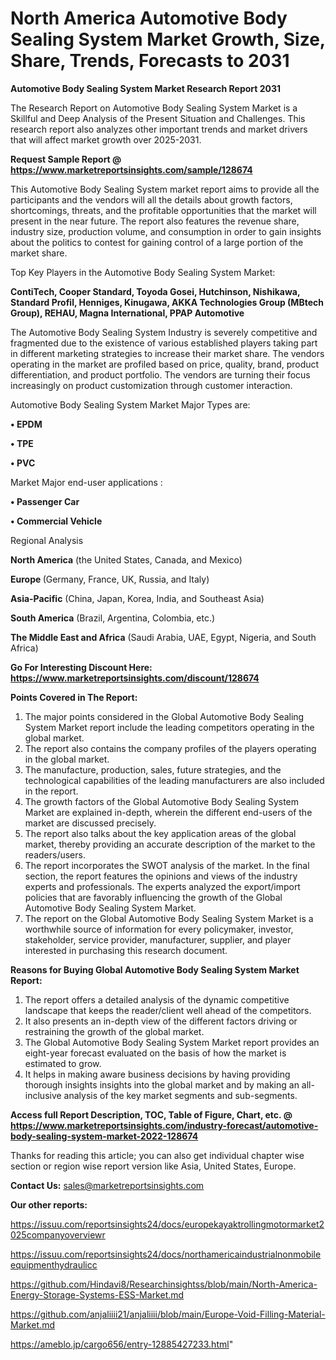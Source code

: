 # North America Automotive Body Sealing System Market Growth, Size, Share, Trends, Forecasts to 2031

<strong>Automotive Body Sealing System Market Research Report 2031</strong>

The Research Report on Automotive Body Sealing System Market is a Skillful and Deep Analysis of the Present Situation and Challenges. This research report also analyzes other important trends and market drivers that will affect market growth over 2025-2031.

<strong>Request Sample Report @ <a href=https://www.marketreportsinsights.com/sample/128674>https://www.marketreportsinsights.com/sample/128674</a></strong>

This Automotive Body Sealing System market report aims to provide all the participants and the vendors will all the details about growth factors, shortcomings, threats, and the profitable opportunities that the market will present in the near future. The report also features the revenue share, industry size, production volume, and consumption in order to gain insights about the politics to contest for gaining control of a large portion of the market share.

Top Key Players in the Automotive Body Sealing System Market:

<strong>ContiTech, Cooper Standard, Toyoda Gosei, Hutchinson, Nishikawa, Standard Profil, Henniges, Kinugawa, AKKA Technologies Group (MBtech Group), REHAU, Magna International, PPAP Automotive</strong>

The Automotive Body Sealing System Industry is severely competitive and fragmented due to the existence of various established players taking part in different marketing strategies to increase their market share. The vendors operating in the market are profiled based on price, quality, brand, product differentiation, and product portfolio. The vendors are turning their focus increasingly on product customization through customer interaction.

Automotive Body Sealing System Market Major Types are:

<strong>• EPDM

• TPE

• PVC</strong>

Market Major end-user applications :

<strong>• Passenger Car

• Commercial Vehicle</strong>

Regional Analysis

</u><strong><b>North America</b></strong> (the United States, Canada, and Mexico)

<strong><b>Europe </b></strong>(Germany, France, UK, Russia, and Italy)

<strong><b>Asia-Pacific</b></strong> (China, Japan, Korea, India, and Southeast Asia)

<strong><b>South America</b></strong> (Brazil, Argentina, Colombia, etc.)

<strong><b>The Middle East and Africa</b></strong> (Saudi Arabia, UAE, Egypt, Nigeria, and South Africa)

<strong>Go For Interesting Discount Here: <a href=https://www.marketreportsinsights.com/discount/128674>https://www.marketreportsinsights.com/discount/128674</a></strong>

<strong>Points Covered in The Report:</strong>
<ol>
  <li>The major points considered in the Global Automotive Body Sealing System Market report include the leading competitors operating in the global market.</li>
  <li>The report also contains the company profiles of the players operating in the global market.</li>
  <li>The manufacture, production, sales, future strategies, and the technological capabilities of the leading manufacturers are also included in the report.</li>
  <li>The growth factors of the Global Automotive Body Sealing System Market are explained in-depth, wherein the different end-users of the market are discussed precisely.</li>
  <li>The report also talks about the key application areas of the global market, thereby providing an accurate description of the market to the readers/users.</li>
  <li>The report incorporates the SWOT analysis of the market. In the final section, the report features the opinions and views of the industry experts and professionals. The experts analyzed the export/import policies that are favorably influencing the growth of the Global Automotive Body Sealing System Market.</li>
  <li>The report on the Global Automotive Body Sealing System Market is a worthwhile source of information for every policymaker, investor, stakeholder, service provider, manufacturer, supplier, and player interested in purchasing this research document.</li>
</ol>
<strong>Reasons for Buying Global Automotive Body Sealing System Market Report:</strong>

<ol>
  <li>The report offers a detailed analysis of the dynamic competitive landscape that keeps the reader/client well ahead of the competitors.</li>
  <li>It also presents an in-depth view of the different factors driving or restraining the growth of the global market.</li>
  <li>The Global Automotive Body Sealing System Market report provides an eight-year forecast evaluated on the basis of how the market is estimated to grow.</li>
  <li>It helps in making aware business decisions by having providing thorough insights insights into the global market and by making an all-inclusive analysis of the key market segments and sub-segments.</li>
</ol>
<strong>Access full Report Description, TOC, Table of Figure, Chart, etc. @ <a href=https://www.marketreportsinsights.com/industry-forecast/automotive-body-sealing-system-market-2022-128674>https://www.marketreportsinsights.com/industry-forecast/automotive-body-sealing-system-market-2022-128674</a></strong>


Thanks for reading this article; you can also get individual chapter wise section or region wise report version like Asia, United States, Europe.

<strong>Contact Us:</strong>
sales@marketreportsinsights.com

<strong>Our other reports:</strong>

<a href=https://issuu.com/reportsinsights24/docs/europekayaktrollingmotormarket2025companyoverviewr>https://issuu.com/reportsinsights24/docs/europekayaktrollingmotormarket2025companyoverviewr</a>

<a href=https://issuu.com/reportsinsights24/docs/northamericaindustrialnonmobileequipmenthydraulicc>https://issuu.com/reportsinsights24/docs/northamericaindustrialnonmobileequipmenthydraulicc</a>

<a href=https://github.com/Hindavi8/Researchinsightss/blob/main/North-America-Energy-Storage-Systems-ESS-Market.md>https://github.com/Hindavi8/Researchinsightss/blob/main/North-America-Energy-Storage-Systems-ESS-Market.md</a>

<a href=https://github.com/anjaliiii21/anjaliiii/blob/main/Europe-Void-Filling-Material-Market.md>https://github.com/anjaliiii21/anjaliiii/blob/main/Europe-Void-Filling-Material-Market.md</a>

<a href=https://ameblo.jp/cargo656/entry-12885427233.html>https://ameblo.jp/cargo656/entry-12885427233.html</a>"
